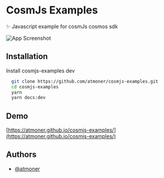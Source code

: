 # CosmJs Examples

✨ Javascript example for cosmJs cosmos sdk

![App Screenshot](https://i.imgur.com/WikPlI6.png)


## Installation

Install cosmjs-examples dev

```bash
  git clone https://github.com/atmoner/cosmjs-examples.git
  cd cosmjs-examples
  yarn
  yarn docs:dev
```
    
## Demo

[https://atmoner.github.io/cosmjs-examples/](https://atmoner.github.io/cosmjs-examples/)

## Authors

- [@atmoner](https://github.com/atmoner)

